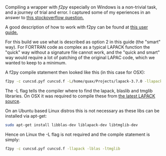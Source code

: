 Compiling a wrapper with *f2py* especially on Windows is a non-trivial task, and a journey of trial and error.  I captured some of my eperiences in an answer to [this stockoverflow question.](https://goo.gl/xir12b)

A good description of how to work with f2py can be found at [this user guide.](https://sysbio.ioc.ee/projects/f2py2e/usersguide)

For this build we use what is described as option 2 in this guide (the "smart" way). For FORTRAN code as complex as a typical LAPACK function the "quick" way without a signature file cannot work, and the "quick and smart" way would require a lot of patching of the original LAPAC code, which we wanted to keep to a minimum. 

A f2py compile statement then looked like this (in this case for OSX):
```bash
f2py -c cuncsd.pyf cuncsd.f -L/home/quax/Projects/lapack-3.7.0 -llapack -lblaslib -ltmglib 
```
The -L flag tells the compiler where to find the lapack, blaslib and tmglib libraries.  On OSX it was required to compile these from [the latest LAPACK source](http://www.netlib.org/lapack/lapack-3.7.0.tgz).

On an Ubuntu based Linux distros this is not necessary as these libs can be installed via apt-get:
```bash
sudo apt-get install libblas-dev liblapack-dev libtmglib-dev
```
Hence on Linux the -L flag is not required and the compile statement is simply:
```bash
f2py -c cuncsd.pyf cuncsd.f -llapack -lblas -ltmglib
```
